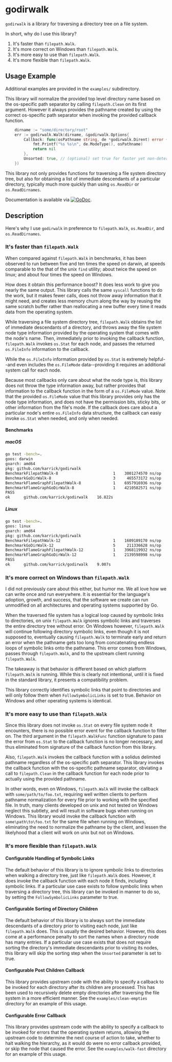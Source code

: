 # godirwalk

`godirwalk` is a library for traversing a directory tree on a file
system.

In short, why do I use this library?

1. It's faster than `filepath.Walk`.
1. It's more correct on Windows than `filepath.Walk`.
1. It's more easy to use than `filepath.Walk`.
1. It's more flexible than `filepath.Walk`.

## Usage Example

Additional examples are provided in the `examples/` subdirectory.

This library will normalize the provided top level directory name
based on the os-specific path separator by calling `filepath.Clean` on
its first argument. However it always provides the pathname created by
using the correct os-specific path separator when invoking the
provided callback function.

```Go
    dirname := "some/directory/root"
    err := godirwalk.Walk(dirname, &godirwalk.Options{
        Callback: func(osPathname string, de *godirwalk.Dirent) error {
            fmt.Printf("%s %s\n", de.ModeType(), osPathname)
            return nil
        },
        Unsorted: true, // (optional) set true for faster yet non-deterministic enumeration (see godoc)
    })
```

This library not only provides functions for traversing a file system
directory tree, but also for obtaining a list of immediate descendants
of a particular directory, typically much more quickly than using
`os.ReadDir` or `os.ReadDirnames`.

Documentation is available via
[![GoDoc](https://godoc.org/github.com/karrick/godirwalk?status.svg)](https://godoc.org/github.com/karrick/godirwalk).

## Description

Here's why I use `godirwalk` in preference to `filepath.Walk`,
`os.ReadDir`, and `os.ReadDirnames`.

### It's faster than `filepath.Walk`

When compared against `filepath.Walk` in benchmarks, it has been
observed to run between five and ten times the speed on darwin, at
speeds comparable to the that of the unix `find` utility; about twice
the speed on linux; and about four times the speed on Windows.

How does it obtain this performance boost? It does less work to give
you nearly the same output. This library calls the same `syscall`
functions to do the work, but it makes fewer calls, does not throw
away information that it might need, and creates less memory churn
along the way by reusing the same scratch buffer rather than
reallocating a new buffer every time it reads data from the operating
system.

While traversing a file system directory tree, `filepath.Walk` obtains
the list of immediate descendants of a directory, and throws away the
file system node type information provided by the operating system
that comes with the node's name. Then, immediately prior to invoking
the callback function, `filepath.Walk` invokes `os.Stat` for each
node, and passes the returned `os.FileInfo` information to the
callback.

While the `os.FileInfo` information provided by `os.Stat` is extremely
helpful--and even includes the `os.FileMode` data--providing it
requires an additional system call for each node.

Because most callbacks only care about what the node type is, this
library does not throw the type information away, but rather provides
that information to the callback function in the form of a
`os.FileMode` value. Note that the provided `os.FileMode` value that
this library provides only has the node type information, and does not
have the permission bits, sticky bits, or other information from the
file's mode. If the callback does care about a particular node's
entire `os.FileInfo` data structure, the callback can easiy invoke
`os.Stat` when needed, and only when needed.

#### Benchmarks

##### macOS

```Bash
go test -bench=.
goos: darwin
goarch: amd64
pkg: github.com/karrick/godirwalk
BenchmarkFilepathWalk-8             	       1	3001274570 ns/op
BenchmarkGoDirWalk-8                	       3	 465573172 ns/op
BenchmarkFlameGraphFilepathWalk-8   	       1	6957916936 ns/op
BenchmarkFlameGraphGoDirWalk-8      	       1	4210582571 ns/op
PASS
ok  	github.com/karrick/godirwalk	16.822s
```

##### Linux

```Bash
go test -bench=.
goos: linux
goarch: amd64
pkg: github.com/karrick/godirwalk
BenchmarkFilepathWalk-12              	       1	1609189170 ns/op
BenchmarkGoDirWalk-12                 	       5	 211336628 ns/op
BenchmarkFlameGraphFilepathWalk-12    	       1	3968119932 ns/op
BenchmarkFlameGraphGoDirWalk-12       	       1	2139598998 ns/op
PASS
ok  	github.com/karrick/godirwalk	9.007s
```

### It's more correct on Windows than `filepath.Walk`

I did not previously care about this either, but humor me. We all love
how we can write once and run everywhere. It is essential for the
language's adoption, growth, and success, that the software we create
can run unmodified on all architectures and operating systems
supported by Go.

When the traversed file system has a logical loop caused by symbolic
links to directories, on unix `filepath.Walk` ignores symbolic links
and traverses the entire directory tree without error. On Windows
however, `filepath.Walk` will continue following directory symbolic
links, even though it is not supposed to, eventually causing
`filepath.Walk` to terminate early and return an error when the
pathname gets too long from concatenating endless loops of symbolic
links onto the pathname. This error comes from Windows, passes through
`filepath.Walk`, and to the upstream client running `filepath.Walk`.

The takeaway is that behavior is different based on which platform
`filepath.Walk` is running. While this is clearly not intentional,
until it is fixed in the standard library, it presents a compatibility
problem.

This library correctly identifies symbolic links that point to
directories and will only follow them when `FollowSymbolicLinks` is
set to true. Behavior on Windows and other operating systems is
identical.

### It's more easy to use than `filepath.Walk`

Since this library does not invoke `os.Stat` on every file system node
it encounters, there is no possible error event for the callback
function to filter on. The third argument in the `filepath.WalkFunc`
function signature to pass the error from `os.Stat` to the callback
function is no longer necessary, and thus eliminated from signature of
the callback function from this library.

Also, `filepath.Walk` invokes the callback function with a solidus
delimited pathname regardless of the os-specific path separator. This
library invokes the callback function with the os-specific pathname
separator, obviating a call to `filepath.Clean` in the callback
function for each node prior to actually using the provided pathname.

In other words, even on Windows, `filepath.Walk` will invoke the
callback with `some/path/to/foo.txt`, requiring well written clients
to perform pathname normalization for every file prior to working with
the specified file. In truth, many clients developed on unix and not
tested on Windows neglect this subtlety, and will result in software
bugs when running on Windows. This library would invoke the callback
function with `some\path\to\foo.txt` for the same file when running on
Windows, eliminating the need to normalize the pathname by the client,
and lessen the likelyhood that a client will work on unix but not on
Windows.

### It's more flexible than `filepath.Walk`

#### Configurable Handling of Symbolic Links

The default behavior of this library is to ignore symbolic links to
directories when walking a directory tree, just like `filepath.Walk`
does. However, it does invoke the callback function with each node it
finds, including symbolic links. If a particular use case exists to
follow symbolic links when traversing a directory tree, this library
can be invoked in manner to do so, by setting the
`FollowSymbolicLinks` parameter to true.

#### Configurable Sorting of Directory Children

The default behavior of this library is to always sort the immediate
descendants of a directory prior to visiting each node, just like
`filepath.Walk` does. This is usually the desired behavior. However,
this does come at a performance penalty to sort the names when a
directory node has many entries. If a particular use case exists that
does not require sorting the directory's immediate descendants prior
to visiting its nodes, this library will skip the sorting step when
the `Unsorted` parameter is set to true.

#### Configurable Post Children Callback

This library provides upstream code with the ability to specify a
callback to be invoked for each directory after its children are
processed. This has been used to recursively delete empty directories
after traversing the file system in a more efficient manner. See the
`examples/clean-empties` directory for an example of this usage.

#### Configurable Error Callback

This library provides upstream code with the ability to specify a
callback to be invoked for errors that the operating system returns,
allowing the upstream code to determine the next course of action to
take, whether to halt walking the hierarchy, as it would do were no
error callback provided, or skip the node that caused the error. See
the `examples/walk-fast` directory for an example of this usage.

